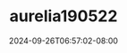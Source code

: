 --- 
title: "aurelia190522"
description: "streaming bokep aurelia190522 instagram video full terbaru"
date: 2024-09-26T06:57:02-08:00
file_code: "rol7g5xewjwk"
draft: false
cover: "ujl6baw3egca413p.jpg"
tags: ["indo", "bokep-indo", "bokep-viral", "bokep-ig"]
length: 433
fld_id: "1483185"
foldername: "Aurelia"
categories: ["Aurelia"]
views: 0
---